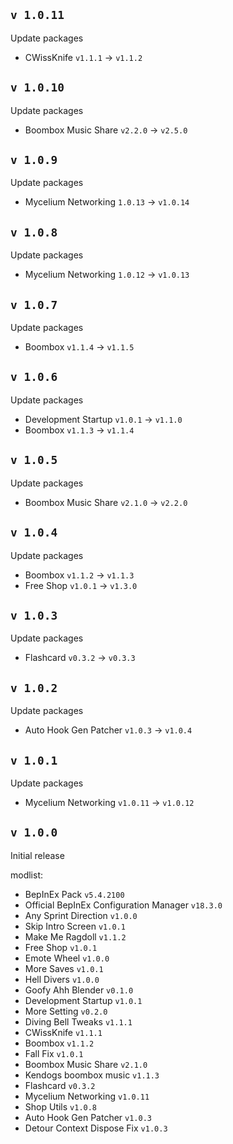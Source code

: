 ## `v 1.0.11`

Update packages

- CWissKnife `v1.1.1` -> `v1.1.2`

## `v 1.0.10`

Update packages

- Boombox Music Share `v2.2.0` -> `v2.5.0`

## `v 1.0.9`

Update packages

- Mycelium Networking `1.0.13` -> `v1.0.14`

## `v 1.0.8`

Update packages

- Mycelium Networking `1.0.12` -> `v1.0.13`

## `v 1.0.7`

Update packages

- Boombox `v1.1.4` -> `v1.1.5`

## `v 1.0.6`

Update packages

- Development Startup `v1.0.1` -> `v1.1.0`
- Boombox `v1.1.3` -> `v1.1.4`

## `v 1.0.5`

Update packages

- Boombox Music Share `v2.1.0` -> `v2.2.0`

## `v 1.0.4`

Update packages

- Boombox `v1.1.2` -> `v1.1.3`
- Free Shop `v1.0.1` -> `v1.3.0`

## `v 1.0.3`

Update packages

- Flashcard `v0.3.2` -> `v0.3.3`

## `v 1.0.2`

Update packages

- Auto Hook Gen Patcher `v1.0.3` -> `v1.0.4`

## `v 1.0.1`

Update packages

- Mycelium Networking `v1.0.11` -> `v1.0.12`

## `v 1.0.0`

Initial release

modlist:
- BepInEx Pack `v5.4.2100`
- Official BepInEx Configuration Manager `v18.3.0`
- Any Sprint Direction `v1.0.0`
- Skip Intro Screen `v1.0.1`
- Make Me Ragdoll `v1.1.2`
- Free Shop `v1.0.1`
- Emote Wheel `v1.0.0`
- More Saves `v1.0.1`
- Hell Divers `v1.0.0`
- Goofy Ahh Blender `v0.1.0`
- Development Startup `v1.0.1`
- More Setting `v0.2.0`
- Diving Bell Tweaks `v1.1.1`
- CWissKnife `v1.1.1`
- Boombox `v1.1.2`
- Fall Fix `v1.0.1`
- Boombox Music Share `v2.1.0`
- Kendogs boombox music `v1.1.3`
- Flashcard `v0.3.2`
- Mycelium Networking `v1.0.11`
- Shop Utils `v1.0.8`
- Auto Hook Gen Patcher `v1.0.3`
- Detour Context Dispose Fix `v1.0.3`
